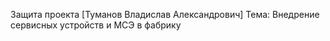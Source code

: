 Защита проекта [Туманов Владислав Александрович]
Тема: Внедрение сервисных устройств и МСЭ в фабрику

